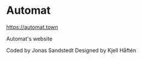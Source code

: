 # Automat
https://automat.town

Automat's website

Coded by Jonas Sandstedt
Designed by Kjell Håftén
